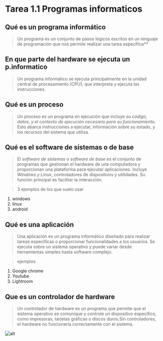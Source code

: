 # Tarea 1.1 Programas informaticos

## **Qué es un programa informático**
> Un programa es un conjunto de pasos lógicos escritos en un lenguaje de programación que nos permite realizar una tarea específica**

## **En que parte del hardware se ejecuta un p.informatico**

> Un programa informático se ejecuta principalmente en la unidad central de procesamiento (CPU), que interpreta y ejecuta las instrucciones.

## **Qué es un proceso**

> Un proceso es un programa en ejecución que incluye su *código, datos, y el contexto de ejecución necesario para su funcionamiento*. Esto abarca instrucciones a ejecutar, información sobre su estado, y los recursos del sistema que utiliza.


## **Qué es el software de sistemas o de base**

> El *software de sistemas* o *software de base* es el conjunto de programas que gestionan el hardware de una computadora y proporcionan una plataforma para ejecutar aplicaciones. Incluye *Windows y Linux*, controladores de dispositivos y utilidades. Su función principal es facilitar la interacción.

> 3 ejemplos de los que suelo usar

1. windows
2. linux
3. android

## **Qué es una aplicación**

>Una aplicación es un programa informático diseñado para realizar tareas específicas o proporcionar funcionalidades a los usuarios. Se ejecuta sobre un sistema operativo y puede variar desde herramientas simples hasta software complejo.

> ejemplos

1. Google chrome
2. Youtube
3. Lightroom
   
## **Que es un controlador de hardware**

>Un controlador de hardware es un programa que permite que el sistema operativo se comunique y controle un dispositivo específico, como impresoras, tarjetas gráficas o discos duros.Sin controladores, el hardware no funcionaría correctamente con el sistema.

![alt](https://www.crsl.es/9673-large_default/tp-link-oc300-controlador-omada-hardware-hasta-500-puntos-acceso.jpg)
